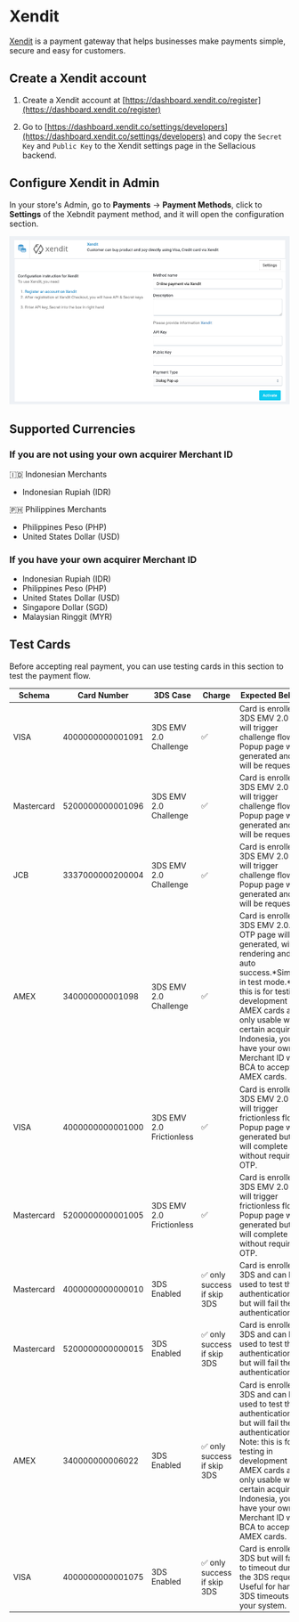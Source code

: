 # Xendit

[Xendit](https://www.xendit.co) is a payment gateway that helps businesses make payments simple, secure and easy for
customers.

## Create a Xendit account

1. Create a Xendit account at [https://dashboard.xendit.co/register](https://dashboard.xendit.co/register)

2. Go to [https://dashboard.xendit.co/settings/developers](https://dashboard.xendit.co/settings/developers) and copy
   the `Secret Key` and `Public Key` to the Xendit settings page in the Sellacious backend.

## Configure Xendit in Admin

In your store's Admin, go to **Payments** -> **Payment Methods**, click to **Settings** of the Xebndit payment method,
and it will open the configuration section.

![Xendit setup](../images/xendit-setup.png)

## Supported Currencies

### If you are not using your own acquirer Merchant ID

🇮🇩 Indonesian Merchants
   - Indonesian Rupiah (IDR)

🇵🇭 Philippines Merchants
- Philippines Peso (PHP)
- United States Dollar (USD)

### If you have your own acquirer Merchant ID

- Indonesian Rupiah (IDR)
- Philippines Peso (PHP)
- United States Dollar (USD)
- Singapore Dollar (SGD)
- Malaysian Ringgit (MYR)

## Test Cards

Before accepting real payment, you can use testing cards in this section to test the payment flow.

| Schema | Card Number | 3DS Case | Charge | Expected Behavior |
| ------ | ----------- | -------- | ------ | ----------------- |
| VISA   | 4000000000001091 | 3DS EMV 2.0 Challenge | ✅ | Card is enrolled in 3DS EMV 2.0 and will trigger challenge flow. Popup page will be generated and OTP will be requested. |
| Mastercard | 5200000000001096 | 3DS EMV 2.0 Challenge | ✅ | Card is enrolled in 3DS EMV 2.0 and will trigger challenge flow. Popup page will be generated and OTP will be requested. |
| JCB | 3337000000200004 | 3DS EMV 2.0 Challenge | ✅ | Card is enrolled in 3DS EMV 2.0 and will trigger challenge flow. Popup page will be generated and OTP will be requested. |
| AMEX | 340000000001098 | 3DS EMV 2.0 Challenge | ✅ | Card is enrolled in 3DS EMV 2.0. The OTP page will be generated, without rendering and with auto success.*Simulated in test mode.*Note: this is for testing in development only. AMEX cards are only usable with certain acquirers. In Indonesia, you must have your own Merchant ID with BCA to accept AMEX cards. |
| VISA | 4000000000001000 | 3DS EMV 2.0 Frictionless | ✅ | Card is enrolled in 3DS EMV 2.0 and will trigger frictionless flow. Popup page will be generated but 3DS will complete without requiring OTP. |
| Mastercard | 5200000000001005 | 3DS EMV 2.0 Frictionless | ✅ | Card is enrolled in 3DS EMV 2.0 and will trigger frictionless flow. Popup page will be generated but 3DS will complete without requiring OTP. |
| Mastercard | 4000000000000010 | 3DS Enabled | ✅ only success if skip 3DS | Card is enrolled in 3DS and can be used to test the authentication flow but will fail the authentication |
| Mastercard | 5200000000000015 | 3DS Enabled | ✅ only success if skip 3DS | Card is enrolled in 3DS and can be used to test the authentication flow but will fail the authentication |
| AMEX | 340000000006022 | 3DS Enabled | ✅ only success if skip 3DS | Card is enrolled in 3DS and can be used to test the authentication flow but will fail the authentication. Note: this is for testing in development only. AMEX cards are only usable with certain acquirers. In Indonesia, you must have your own Merchant ID with BCA to accept AMEX cards. |
| VISA | 4000000000001075 | 3DS Enabled | ✅ only success if skip 3DS | Card is enrolled in 3DS but will fail due to timeout during the 3DS request. Useful for handling 3DS timeouts in your system. |
